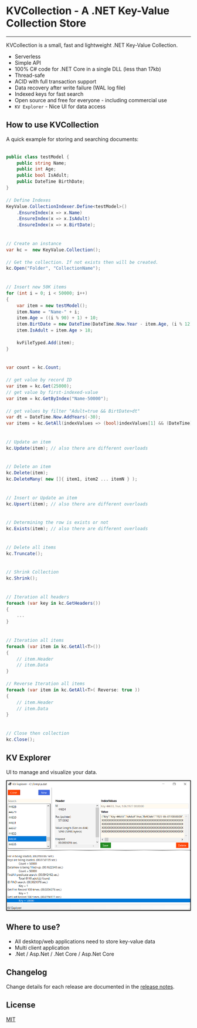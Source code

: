 # KVCollection - A .NET Key-Value Collection Store


---

KVCollection is a small, fast and lightweight .NET Key-Value Collection. 

- Serverless
- Simple API
- 100% C# code for .NET Core in a single DLL (less than 17kb)
- Thread-safe
- ACID with full transaction support
- Data recovery after write failure (WAL log file)
- Indexed keys for fast search
- Open source and free for everyone - including commercial use
- `KV Explorer` - Nice UI for data access

## How to use KVCollection

A quick example for storing and searching documents:

```C#

public class testModel {
    public string Name;
    public int Age;
    public bool IsAdult;
    public DateTime BirthDate;
}

// Define Indexes
KeyValue.CollectionIndexer.Define<testModel>()
    .EnsureIndex(x => x.Name)
    .EnsureIndex(x => x.IsAdult)
    .EnsureIndex(x => x.BirtDate);


// Create an instance
var kc =  new KeyValue.Collection();

// Get the collection. If not exists then will be created.
kc.Open("Folder", "CollectionName");


// Insert new 50K items
for (int i = 0; i < 50000; i++)
{
    var item = new testModel();
    item.Name = "Name-" + i;
    item.Age = ((i % 90) + 1) + 10;
    item.BirtDate = new DateTime(DateTime.Now.Year - item.Age, (i % 12) + 1, 1);
    item.IsAdult = item.Age > 18;

    kvFileTyped.Add(item);
}

    
var count = kc.Count;

// get value by record ID
var item = kc.Get(25000);
// get value by first-indexed-value
var item = kc.GetByIndex("Name-50000");

// get values by filter "Adult=true && BirtDate>dt"
var dt = DateTime.Now.AddYears(-30);
var items = kc.GetAll(indexValues => (bool)indexValues[1] && (DateTime)indexValues[2] > dt)


// Update an item
kc.Update(item); // also there are different overloads


// Delete an item
kc.Delete(item);
kc.DeleteMany( new []{ item1, item2 ... itemN } );


// Insert or Update an item
kc.Upsert(item); // also there are different overloads


// Determining the row is exists or not
kc.Exists(item); // also there are different overloads


// Delete all items
kc.Truncate();


// Shrink Collection
kc.Shrink();


// Iteration all headers
foreach (var key in kc.GetHeaders())
{
    ...
}


// Iteration all items
foreach (var item in kc.GetAll<T>())
{
    // item.Header
    // item.Data
}

// Reverse Iteration all items
foreach (var item in kc.GetAll<T>( Reverse: true ))
{
    // item.Header
    // item.Data
}
    

// Close then collection
kc.Close();
```

## KV Explorer

UI to manage and visualize your data.

![Kv Explorer](UI.png)

## Where to use?

- All desktop/web applications need to store key-value data
- Multi client application
- .Net / Asp.Net / .Net Core / Asp.Net Core


## Changelog

Change details for each release are documented in the [release notes](https://github.com/Rubic-Solutions/KVCollection/releases).


## License

[MIT](http://opensource.org/licenses/MIT)
